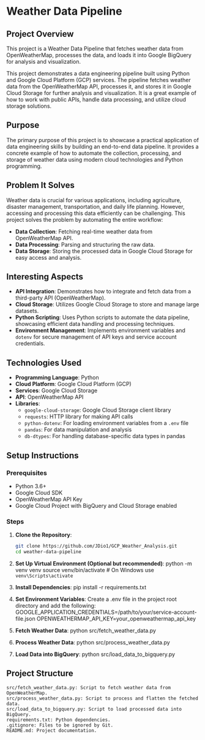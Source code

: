 # Weather Data Pipeline

## Project Overview
This project is a Weather Data Pipeline that fetches weather data from OpenWeatherMap, processes the data, and loads it into Google BigQuery for analysis and visualization.

This project demonstrates a data engineering pipeline built using Python and Google Cloud Platform (GCP) services. The pipeline fetches weather data from the OpenWeatherMap API, processes it, and stores it in Google Cloud Storage for further analysis and visualization. It is a great example of how to work with public APIs, handle data processing, and utilize cloud storage solutions.

## Purpose

The primary purpose of this project is to showcase a practical application of data engineering skills by building an end-to-end data pipeline. It provides a concrete example of how to automate the collection, processing, and storage of weather data using modern cloud technologies and Python programming.

## Problem It Solves

Weather data is crucial for various applications, including agriculture, disaster management, transportation, and daily life planning. However, accessing and processing this data efficiently can be challenging. This project solves the problem by automating the entire workflow:
- **Data Collection**: Fetching real-time weather data from OpenWeatherMap API.
- **Data Processing**: Parsing and structuring the raw data.
- **Data Storage**: Storing the processed data in Google Cloud Storage for easy access and analysis.

## Interesting Aspects

- **API Integration**: Demonstrates how to integrate and fetch data from a third-party API (OpenWeatherMap).
- **Cloud Storage**: Utilizes Google Cloud Storage to store and manage large datasets.
- **Python Scripting**: Uses Python scripts to automate the data pipeline, showcasing efficient data handling and processing techniques.
- **Environment Management**: Implements environment variables and `dotenv` for secure management of API keys and service account credentials.

## Technologies Used

- **Programming Language**: Python
- **Cloud Platform**: Google Cloud Platform (GCP)
- **Services**: Google Cloud Storage
- **API**: OpenWeatherMap API
- **Libraries**:
  - `google-cloud-storage`: Google Cloud Storage client library
  - `requests`: HTTP library for making API calls
  - `python-dotenv`: For loading environment variables from a `.env` file
  - `pandas`: For data manipulation and analysis
  - `db-dtypes`: For handling database-specific data types in pandas

## Setup Instructions

### Prerequisites
- Python 3.6+
- Google Cloud SDK
- OpenWeatherMap API Key
- Google Cloud Project with BigQuery and Cloud Storage enabled

### Steps

1. **Clone the Repository**:
   ```bash
   git clone https://github.com/JDio1/GCP_Weather_Analysis.git
   cd weather-data-pipeline

2. **Set Up Virtual Environment (Optional but recommended)**:
    python -m venv venv
    source venv/bin/activate   # On Windows use `venv\Scripts\activate`

3. **Install Dependencies**:
    pip install -r requirements.txt


4. **Set Environment Variables**:
    Create a .env file in the project root directory and add the following:
    GOOGLE_APPLICATION_CREDENTIALS=/path/to/your/service-account-file.json
    OPENWEATHERMAP_API_KEY=your_openweathermap_api_key

5. **Fetch Weather Data**:
    python src/fetch_weather_data.py


6. **Process Weather Data**:
    python src/process_weather_data.py


7. **Load Data into BigQuery**:
    python src/load_data_to_bigquery.py

## Project Structure
    src/fetch_weather_data.py: Script to fetch weather data from OpenWeatherMap.
    src/process_weather_data.py: Script to process and flatten the fetched data.
    src/load_data_to_bigquery.py: Script to load processed data into BigQuery.
    requirements.txt: Python dependencies.
    .gitignore: Files to be ignored by Git.
    README.md: Project documentation.


